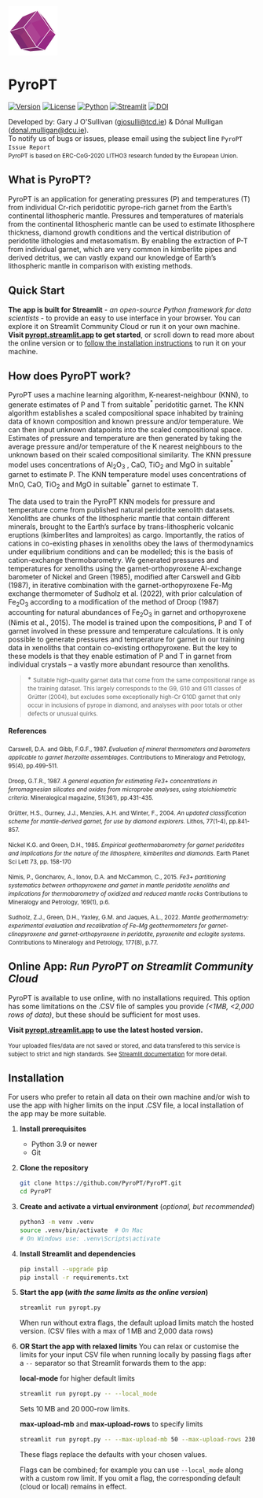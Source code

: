 ![PyroPT logo](assets/icon_100x100.png)
# PyroPT

[![Version](https://img.shields.io/badge/version-1.0-purple.svg)](https://github.com/PyroPT/PyroPT)
[![License](https://img.shields.io/badge/license-Apache_2.0-green.svg)](https://opensource.org/license/apache-2-0)
[![Python](https://img.shields.io/badge/python-3.9%2B-blue.svg)](https://www.python.org/)
[![Streamlit](https://img.shields.io/badge/streamlit-1.28%2B-red.svg)](https://streamlit.io/)
[![DOI](https://img.shields.io/badge/DOI-10.5281/zenodo.17400965-blue.svg)](https://doi.org/10.5281/zenodo.17400965)


Developed by: Gary J O'Sullivan (gjosulli@tcd.ie) & Dónal Mulligan (donal.mulligan@dcu.ie).  
To notify us of bugs or issues, please email using the subject line `PyroPT Issue Report`   
<small>PyroPT is based on ERC-CoG-2020 LITHO3 research funded by the European Union.</small>

## What is PyroPT?
PyroPT is an application for generating pressures (P) and temperatures (T) from individual Cr-rich peridotitic pyrope-rich garnet from the Earth’s continental lithospheric mantle. Pressures and temperatures of materials from the continental lithospheric mantle can be used to estimate lithosphere thickness, diamond growth conditions and the vertical distribution of peridotite lithologies and metasomatism. By enabling the extraction of P-T from individual garnet, which are very common in kimberlite pipes and derived detritus, we can vastly expand our knowledge of Earth’s lithospheric mantle in comparison with existing methods.

## Quick Start
**The app is built for Streamlit** - *an open-source Python framework for data scientists* - to provide an easy to use interface in your browser. You can explore it on Streamlit Community Cloud or run it on your own machine. **Visit [pyropt.streamlit.app](https://pyropt.streamlit.app/) to get started**, or scroll down to read more about the online version or to [follow the installation instructions](#installation) to run it on your machine.

## How does PyroPT work?
PyroPT uses a machine learning algorithm, K-nearest-neighbour (KNN), to generate estimates of P and T from suitable<sup>\*</sup> peridotitic garnet. The KNN algorithm establishes a scaled compositional space inhabited by training data of known composition and known pressure and/or temperature. We can then input unknown datapoints into the scaled compositional space. Estimates of pressure and temperature are then generated by taking the average pressure and/or temperature of the K nearest neighbours to the unknown based on their scaled compositional similarity. The KNN pressure model uses concentrations of Al<sub>2</sub>O<sub>3</sub> , CaO, TiO<sub>2</sub> and MgO in suitable<sup>\*</sup> garnet to estimate P. The KNN temperature model uses concentrations of MnO, CaO, TiO<sub>2</sub> and MgO in suitable<sup>\*</sup> garnet to estimate T.

The data used to train the PyroPT KNN models for pressure and temperature come from published natural peridotite xenolith datasets. Xenoliths are chunks of the lithospheric mantle that contain different minerals, brought to the Earth’s surface by trans-lithospheric volcanic eruptions (kimberlites and lamproites) as cargo. Importantly, the ratios of cations in co-existing phases in xenoliths obey the laws of thermodynamics under equilibrium conditions and can be modelled; this is the basis of cation-exchange thermobarometry. We generated pressures and temperatures for xenoliths using the garnet-orthopyroxene Al-exchange barometer of Nickel and
Green (1985), modified after Carswell and Gibb (1987), in iterative combination with the garnet-orthopyroxene Fe-Mg exchange thermometer of Sudholz et al. (2022), with prior calculation of Fe<sub>2</sub>O<sub>3</sub> according to a modification of the method of Droop (1987) accounting for natural abundances of Fe<sub>2</sub>O<sub>3</sub> in garnet and orthopyroxene (Nimis et al., 2015). The model is trained upon the compositions, P and T of garnet involved in these pressure and temperature calculations. It is only possible to generate pressures and temperature for garnet in our training data in xenoliths
that contain co-existing orthopyroxene. But the key to these models is that they enable estimation of P and T in garnet from individual crystals – a vastly more abundant resource than xenoliths.

> \* <small>Suitable high-quality garnet data that come from the same compositional range as the training dataset. This largely corresponds to the G9, G10 and G11 classes of Grütter (2004), but excludes some exceptionally high-Cr G10D garnet that only occur in inclusions of pyrope in diamond, and analyses with poor totals or other defects or unusual quirks.</small>

#### References
   <small>Carswell, D.A. and Gibb, F.G.F., 1987. *Evaluation of mineral thermometers and barometers applicable to garnet lherzolite assemblages*. Contributions to Mineralogy and Petrology, 95(4), pp.499-511.</small>  
   
   <small>Droop, G.T.R., 1987. *A general equation for estimating Fe3+ concentrations in ferromagnesian silicates and oxides from microprobe analyses, using stoichiometric criteria*. Mineralogical magazine, 51(361), pp.431-435.</small>
   
   <small>Grütter, H.S., Gurney, J.J., Menzies, A.H. and Winter, F., 2004. *An updated classification scheme for mantle-derived garnet, for use by diamond explorers*. Lithos, 77(1-4), pp.841-857.</small>

  <small>Nickel K.G. and Green, D.H., 1985. *Empirical geothermobarometry for garnet peridotites and implications for the nature of the lithosphere, kimberlites and diamonds*. Earth Planet Sci Lett 73, pp. 158-170</small>
   
   <small>Nimis, P., Goncharov, A., Ionov, D.A. and McCammon, C., 2015. *Fe3+ partitioning systematics between orthopyroxene and garnet in mantle peridotite xenoliths and implications for thermobarometry of oxidized and reduced mantle rocks* Contributions to Mineralogy and Petrology, 169(1), p.6.</small>
   
   <small>Sudholz, Z.J., Green, D.H., Yaxley, G.M. and Jaques, A.L., 2022. *Mantle geothermometry: experimental evaluation and recalibration of Fe–Mg geothermometers for garnet-clinopyroxene and garnet-orthopyroxene in peridotite, pyroxenite and eclogite systems*. Contributions to Mineralogy and Petrology, 177(8), p.77.</small>


## Online App: *Run PyroPT on Streamlit Community Cloud*

PyroPT is available to use online, with no installations required. This option has some limitations on the .CSV file of samples you provide *(<1MB, <2,000 rows of data)*, but these should be sufficient for most uses.

**Visit [pyropt.streamlit.app](https://pyropt.streamlit.app/) to use the latest hosted version.**

<small>Your uploaded files/data are not saved or stored, and data transfered to this service is subject to strict and high standards. See [Streamlit documentation](https://docs.streamlit.io/deploy/streamlit-community-cloud/get-started/trust-and-security) for more detail.</small>

## Installation

For users who prefer to retain all data on their own machine and/or wish to use the app with higher limits on the input .CSV file, a local installation of the app may be more suitable.

1. **Install prerequisites**
   - Python 3.9 or newer
   - Git

2. **Clone the repository**
   ```bash
   git clone https://github.com/PyroPT/PyroPT.git
   cd PyroPT
   ```

3. **Create and activate a virtual environment** (*optional, but recommended*)
   ```bash
   python3 -m venv .venv
   source .venv/bin/activate  # On Mac
   # On Windows use: .venv\Scripts\activate
   ```

4. **Install Streamlit and dependencies**
   ```bash
   pip install --upgrade pip
   pip install -r requirements.txt
   ```

5. **Start the app (*with the same limits as the online version*)**
   ```bash
   streamlit run pyropt.py
   ```

   When run without extra flags, the default upload limits match the hosted version. (CSV files with a max of 1 MB and 2,000 data rows)

6. **OR Start the app with relaxed limits**
   You can relax or customise the limits for your input CSV file when running locally by passing flags after a `--` separator so that Streamlit forwards them to the app:
   
   **local-mode** for higher default limits
   ```bash
   streamlit run pyropt.py -- --local_mode
   ```
   Sets 10 MB and 20 000-row limits.
   
   **max-upload-mb** and **max-upload-rows** to specify limits
    ```bash
   streamlit run pyropt.py -- --max-upload-mb 50 --max-upload-rows 23000
   ```
   These flags replace the defaults with your chosen values.
   
   Flags can be combined; for example you can use `--local_mode` along with a custom row limit. If you omit a flag, the corresponding default (cloud or local) remains in effect.

